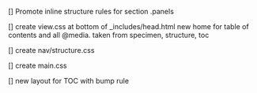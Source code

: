 [] Promote inline structure rules for section .panels

[] create view.css at bottom of \_includes/head.html
new home for table of contents and all @media. taken from specimen, structure, toc

[] create nav/structure.css

[] create main.css

[] new layout for TOC with bump rule
